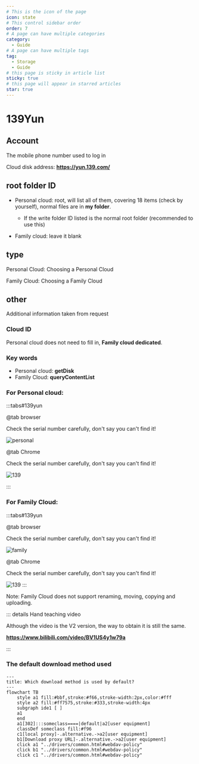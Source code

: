 ```yaml
---
# This is the icon of the page
icon: state
# This control sidebar order
order: 7
# A page can have multiple categories
category:
  - Guide
# A page can have multiple tags
tag:
  - Storage
  - Guide
# this page is sticky in article list
sticky: true
# this page will appear in starred articles
star: true
---
```

# 139Yun

## Account
The mobile phone number used to log in

Cloud disk address: **https://yun.139.com/**


## root folder ID

- Personal cloud: root, will list all of them, covering 18 items (check by yourself), normal files are in **my folder**.
   - If the write folder ID listed is the normal root folder (recommended to use this)

- Family cloud: leave it blank


## type

Personal Cloud: Choosing a Personal Cloud

Family Cloud: Choosing a Family Cloud

## other

Additional information taken from request

### Cloud ID

Personal cloud does not need to fill in, **Family cloud dedicated**.

### Key words

- Personal cloud: **getDisk**
- Family Cloud: **queryContentList**

### For Personal cloud:

:::tabs#139yun

@tab browser

Check the serial number carefully, don't say you can't find it!

![personal](/img/drivers/139-personal.png)

@tab Chrome

Check the serial number carefully, don't say you can't find it!

![139](/img/drivers/139/139-1.png)

:::
### For Family Cloud:

:::tabs#139yun

@tab browser

Check the serial number carefully, don't say you can't find it!

![family](/img/drivers/139-family.png)



@tab Chrome

Check the serial number carefully, don't say you can't find it!

![139](/img/drivers/139/139-2.png)
:::

Note: Family Cloud does not support renaming, moving, copying and uploading.



::: details Hand teaching video

Although the video is the V2 version, the way to obtain it is still the same.

**https://www.bilibili.com/video/BV1US4y1w79a**

:::



### The default download method used

```mermaid
---
title: Which download method is used by default?
---
flowchart TB
    style a1 fill:#bbf,stroke:#f66,stroke-width:2px,color:#fff
    style a2 fill:#ff7575,stroke:#333,stroke-width:4px
    subgraph ide1 [ ]
    a1
    end
    a1[302]:::someclass====|default|a2[user equipment]
    classDef someclass fill:#f96
    c1[local proxy]-.alternative.->a2[user equipment]
    b1[Download proxy URL]-.alternative.->a2[user equipment]
    click a1 "../drivers/common.html#webdav-policy"
    click b1 "../drivers/common.html#webdav-policy"
    click c1 "../drivers/common.html#webdav-policy"
```
